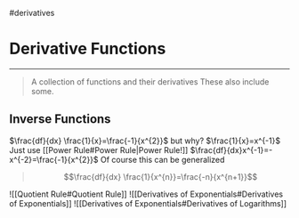 #derivatives 
# Derivative Functions
---
> A collection of functions and their derivatives
> These also include some.

## Inverse Functions
$\frac{df}{dx} \frac{1}{x}=\frac{-1}{x^{2}}$ but why?
$\frac{1}{x}=x^{-1}$ Just use [[Power Rule#Power Rule|Power Rule!]]
$\frac{df}{dx}x^{-1}=-x^{-2}=\frac{-1}{x^{2}}$ Of course this can be generalized
> $$\frac{df}{dx} \frac{1}{x^{n}}=\frac{-n}{x^{n+1}}$$

![[Quotient Rule#Quotient Rule]]
![[Derivatives of Exponentials#Derivatives of Exponentials]]
![[Derivatives of Exponentials#Derivatives of Logarithms]]